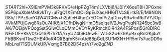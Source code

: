 $START$2hl+X9lEmPVM3k8RKVG/eHpPZgT4m1LXVbj6/iJ0iYX6qeT8H3PGxne95P6puXbleMk8vkTry+uI7gQ1XEmOOllGpEuXaqHHl6lTVcS8+tkB/E/M9NON08h/TPPzSaeYQW42CMs+h2uheH4hoZxEGOmPrZqDhxy99wtmRbi1VYJOp4VkMPUjGwg8RsOu74IK6IX1CfhDlygNHmO5aqjqaIV2JwgPvqNR246bc3wBAK/7QEIpVPQcgSst5GlwCLoOMmOVOYRyKRmcIt0iR42A4FSPcsI5Gr8DIRCNFiFOF+KkV0/xQ1SPl7hZIA/i+yUZ4blBUewFTWr5S2w6k9ApBxxjBoGKj4oYFbBBKsnlTkw2HB40oK4QIfBqrxK5/kAtd88pGdLSUfMXN+HR5m7s7ucDD9oMbLnxl71SDUMkUP/VxmgB7B62D54pzVt7vd2g$END$